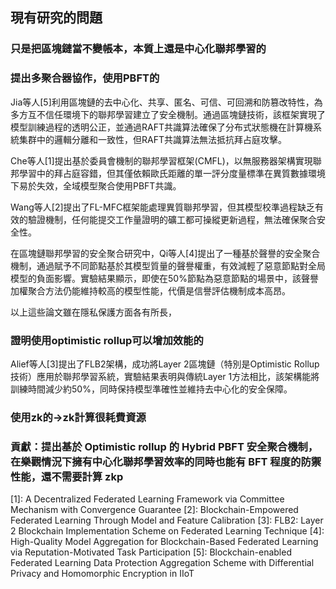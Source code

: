 ## 現有研究的問題
### 只是把區塊鏈當不變帳本，本質上還是中心化聯邦學習的
### 提出多聚合器協作，使用PBFT的

Jia等人[5]利用區塊鏈的去中心化、共享、匿名、可信、可回溯和防篡改特性，為多方互不信任環境下的聯邦學習建立了安全機制。通過區塊鏈技術，該框架實現了模型訓練過程的透明公正，並通過RAFT共識算法確保了分布式狀態機在計算機系統集群中的邏輯分離和一致性，但RAFT共識算法無法抵抗拜占庭攻擊。

Che等人[1]提出基於委員會機制的聯邦學習框架(CMFL)，以無服務器架構實現聯邦學習中的拜占庭容錯，但其僅依賴歐氏距離的單一評分度量標準在異質數據環境下易於失效，全域模型聚合使用PBFT共識。

Wang等人[2]提出了FL-MFC框架能處理異質聯邦學習，但其模型校準過程缺乏有效的驗證機制，任何能提交工作量證明的礦工都可操縱更新過程，無法確保聚合安全性。

在區塊鏈聯邦學習的安全聚合研究中，Qi等人[4]提出了一種基於聲譽的安全聚合機制，通過賦予不同節點基於其模型質量的聲譽權重，有效減輕了惡意節點對全局模型的負面影響。實驗結果顯示，即使在50%節點為惡意節點的場景中，該聲譽加權聚合方法仍能維持較高的模型性能，代價是信譽評估機制成本高昂。



以上這些論文雖在隱私保護方面各有所長，
### 證明使用optimistic rollup可以增加效能的
Alief等人[3]提出了FLB2架構，成功將Layer 2區塊鏈（特別是Optimistic Rollup技術）應用於聯邦學習系統，實驗結果表明與傳統Layer 1方法相比，該架構能將訓練時間減少約50%，同時保持模型準確性並維持去中心化的安全保障。
### 使用zk的->zk計算很耗費資源
### 貢獻：提出基於 Optimistic rollup 的 Hybrid PBFT 安全聚合機制，在樂觀情況下擁有中心化聯邦學習效率的同時也能有 BFT 程度的防禦性能，還不需要計算 zkp

[1]: A Decentralized Federated Learning Framework via Committee Mechanism with Convergence Guarantee
[2]:  Blockchain-Empowered Federated Learning Through Model and Feature Calibration
[3]: FLB2: Layer 2 Blockchain Implementation Scheme on Federated Learning Technique
[4]: High-Quality Model Aggregation for Blockchain-Based Federated Learning via Reputation-Motivated Task Participation
[5]: Blockchain-enabled Federated Learning Data Protection Aggregation Scheme with Differential Privacy and Homomorphic Encryption in IIoT
